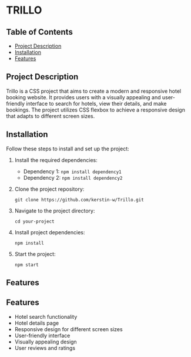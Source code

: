 # TRILLO

## Table of Contents

- [Project Description](#project-description)
- [Installation](#installation)
- [Features](#features)

## Project Description

Trillo is a CSS project that aims to create a modern and responsive hotel booking website. It provides users with a visually appealing and user-friendly interface to search for hotels, view their details, and make bookings. The project utilizes CSS flexbox to achieve a responsive design that adapts to different screen sizes.

## Installation

Follow these steps to install and set up the project:

1. Install the required dependencies:

   - Dependency 1: `npm install dependency1`
   - Dependency 2: `npm install dependency2`

2. Clone the project repository:

   ```
   git clone https://github.com/kerstin-w/Trillo.git
   ```

3. Navigate to the project directory:

   ```
   cd your-project
   ```

4. Install project dependencies:

   ```
   npm install
   ```

5. Start the project:

   ```
   npm start
   ```

## Features

## Features

- Hotel search functionality
- Hotel details page
- Responsive design for different screen sizes
- User-friendly interface
- Visually appealing design
- User reviews and ratings
